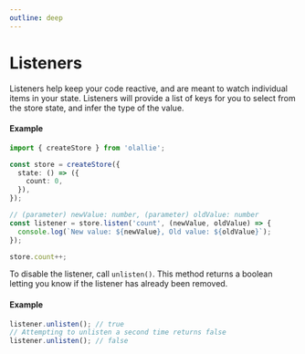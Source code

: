 ```yaml
---
outline: deep
---
```

# Listeners

Listeners help keep your code reactive, and are meant to watch individual items in your state. Listeners will provide a list of keys for you to select from the store state, and infer the type of the value.

#### Example

```typescript
import { createStore } from 'olallie';

const store = createStore({
  state: () => ({
    count: 0,
  }),
});

// (parameter) newValue: number, (parameter) oldValue: number
const listener = store.listen('count', (newValue, oldValue) => {
  console.log(`New value: ${newValue}, Old value: ${oldValue}`);
});

store.count++;
```

To disable the listener, call `unlisten()`. This method returns a boolean letting you know if the listener has already been removed.

#### Example

```typescript
listener.unlisten(); // true
// Attempting to unlisten a second time returns false
listener.unlisten(); // false
```